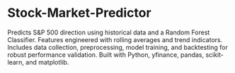 # Stock-Market-Predictor
Predicts S&amp;P 500 direction using historical data and a Random Forest Classifier. Features engineered with rolling averages and trend indicators. Includes data collection, preprocessing, model training, and backtesting for robust performance validation. Built with Python, yfinance, pandas, scikit-learn, and matplotlib.
